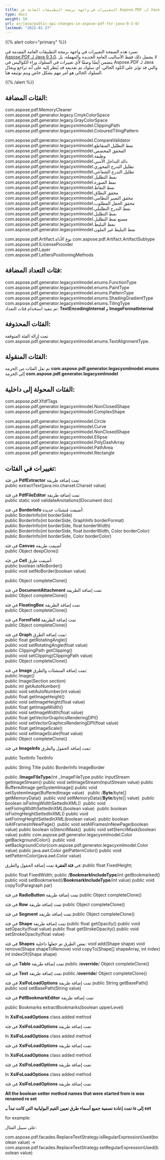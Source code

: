 ```yaml
---
title: التغييرات في واجهة برمجة التطبيقات العامة في Aspose.PDF لـ Java 9.3.0
type: docs
weight: 50
url: ar/java/public-api-changes-in-aspose-pdf-for-java-9-3-0/
lastmod: "2022-01-27"
---
```


{{% alert color="primary" %}}

تسرد هذه الصفحة التغييرات في واجهة برمجة التطبيقات العامة المقدمة في [Aspose.PDF لـ Java 9.3.0](http://www.aspose.com/community/files/72/java-components/aspose.pdf-for-java/entry559320.aspx). لا يشمل ذلك فقط الأساليب العامة الجديدة والمهملة، بل يتضمن أيضًا وصفًا لأي تغييرات في السلوك وراء الكواليس في Aspose.PDF لـ Java والتي قد تؤثر على الكود الحالي. أي سلوك تم تقديمه قد يُنظر إليه على أنه تراجع ويعدّل السلوك الحالي هو أمر مهم بشكل خاص ويتم توثيقه هنا.

{{% /alert %}}

## الفئات المضافة:

com.aspose.pdf.MemoryCleaner  
com.aspose.pdf.generator.legacy.CmykColorSpace  
com.aspose.pdf.generator.legacy.GrayColorSpace  
com.aspose.pdf.generator.legacyxmlmodel.ClippingPath  
com.aspose.pdf.generator.legacyxmlmodel.ColouredTilingPattern  

com.aspose.pdf.generator.legacyxmlmodel.CompareValidator
com.aspose.pdf.generator.legacyxmlmodel.نمط التظليل المتقاطع  
com.aspose.pdf.generator.legacyxmlmodel.المحقق المخصص  
com.aspose.pdf.generator.legacyxmlmodel.وظيفة  
com.aspose.pdf.generator.legacyxmlmodel.دالة التداخل الأسي  
com.aspose.pdf.generator.legacyxmlmodel.تظليل التدرج المحوري  
com.aspose.pdf.generator.legacyxmlmodel.تظليل التدرج الشعاعي  
com.aspose.pdf.generator.legacyxmlmodel.نمط التظليل  
com.aspose.pdf.generator.legacyxmlmodel.نمط الصورة  
com.aspose.pdf.generator.legacyxmlmodel.نمط النقاط  
com.aspose.pdf.generator.legacyxmlmodel.محقق النطاق  
com.aspose.pdf.generator.legacyxmlmodel.محقق التعبير النظامي  
com.aspose.pdf.generator.legacyxmlmodel.محقق الحقل المطلوب  
com.aspose.pdf.generator.legacyxmlmodel.نمط التدرج التظليلي  
com.aspose.pdf.generator.legacyxmlmodel.نمط التظليل  
com.aspose.pdf.generator.legacyxmlmodel.مصنع نمط التظليل  
com.aspose.pdf.generator.legacyxmlmodel.نمط التبليط  
com.aspose.pdf.generator.legacyxmlmodel.نمط التبليط غير الملون  

com.aspose.pdf.Artifact.نوع الأداة
com.aspose.pdf.Artifact.ArtifactSubtype  
com.aspose.pdf.ILicenseProvider  
com.aspose.pdf.Layer  
com.aspose.pdf.LettersPositioningMethods  

## فئات التعداد المضافة:

com.aspose.pdf.generator.legacyxmlmodel.enums.FunctionType  
com.aspose.pdf.generator.legacyxmlmodel.enums.PaintType  
com.aspose.pdf.generator.legacyxmlmodel.enums.PatternType  
com.aspose.pdf.generator.legacyxmlmodel.enums.ShadingGradientType  
com.aspose.pdf.generator.legacyxmlmodel.enums.TilingType  
تم تنفيذ استخدام فئات التعداد: **TextEncodingInternal** و **ImageFormatInternal**

## الفئات المحذوفة:

تمت إزالة الفئة المتوقفة com.aspose.pdf.generator.legacyxmlmodel.enums.TextAlignmentType.

## الفئات المنقولة:

تم نقل الفئات من الحزمة **com.aspose.pdf.generator.legacyxmlmodel.enums** إلى الحزمة **com.aspose.pdf.generator.legacyxmlmodel**

## الفئات المحولة إلى داخلية:

com.aspose.pdf.XfdfTags  
com.aspose.pdf.generator.legacyxmlmodel.NonClosedShape  
com.aspose.pdf.generator.legacyxmlmodel.ComplexShape  

com.aspose.pdf.generator.legacyxmlmodel.Circle  
com.aspose.pdf.generator.legacyxmlmodel.Curve  
com.aspose.pdf.generator.legacyxmlmodel.NonClosedShape  
com.aspose.pdf.generator.legacyxmlmodel.Ellipse  
com.aspose.pdf.generator.legacyxmlmodel.PolyDashArray  
com.aspose.pdf.generator.legacyxmlmodel.PathArea  
com.aspose.pdf.generator.legacyxmlmodel.Rectangle  

## تغييرات في الفئات:

في فئة **PdfExtractor** تمت إضافة طريقة  
public extractText(java.nio.charset.Charset value)  

في فئة **PdfFileEditor** تمت إضافة طريقة  
public static void validateAnotations(IDocument doc)  

في فئة **BorderInfo** أضيفت مُنشئات جديدة:  
public BorderInfo(int borderSide)  
public BorderInfo(int borderSide, GraphInfo borderFormat)  
public BorderInfo(int borderSide, float borderWidth)  
public BorderInfo(int borderSide, float borderWidth, Color borderColor)  
public BorderInfo(int borderSide, Color borderColor)  

في فئة **Canvas** أضيفت طريقة  
public Object deepClone()  

في فئة **Cell** أضيفت طرق:  
public boolean isNoBorder()  
public void setNoBorder(boolean value)  

public Object completeClone()

في فئة **DocumentAttachment** تمت إضافة الطريقة  
public Object completeClone()

في فئة **FloatingBox** تمت إضافة الطريقة  
public Object completeClone()

في فئة **FormField** تمت إضافة الطريقة  
public Object completeClone()

في فئة **Graph** تمت إضافة الطرق:  
public float getRotatingAngle()  
public void setRotatingAngle(float value)  
public ClippingPath getClipping()  
public void setClipping(ClippingPath value)  
public Object completeClone()

في فئة **Image** تمت إضافة المنشئات والطرق:  
public Image()  
public Image(Section section)  
public int getAutoNumber()  
public void setAutoNumber(int value)  
public float getImageHeight()  
public void setImageHeight(float value)  
public float getImageWidth()  
public void setImageWidth(float value)  
public float getVectorGraphicsRenderingDPI()  
public void setVectorGraphicsRenderingDPI(float value)  
public float getImageScale()  
public void setImageScale(float value)  
public Object completeClone()

في فئة **ImageInfo** تمت إضافة الحقول والطرق:  

public TextInfo TextInfo

public String Title
public BorderInfo ImageBorder

public /**ImageFileType**/int _ImageFileType
public InputStream getImageStream()
public void setImageStream(InputStream value)
public BufferedImage getSystemImage()
public void setSystemImage(BufferedImage value)  
public /**Byte**/byte[] getMemoryData() 
public void setMemoryData(/**Byte**/byte[] value) 
public boolean isFixImgWidthSettedInXML() 
public void setFixImgWidthSettedInXML(boolean value) 
public boolean isFixImgHeightSettedInXML()
public void setFixImgHeightSettedInXML(boolean value) 
public boolean isAllFramesInNewPage() 
public void setAllFramesInNewPage(boolean value)
public boolean isStencilMask() 
public void setStencilMask(boolean value)
public com.aspose.pdf.generator.legacyxmlmodel.Color getBackgroundColor() 
public void setBackgroundColor(com.aspose.pdf.generator.legacyxmlmodel.Color value)
public java.awt.Color getPatternColor()
public void setPatternColor(java.awt.Color value) 

في **فئة الفقرة** تمت إضافة الحقول والطرق:
public float FixedHeight;

public float FixedWidth;
public /**BookmarkIncludeType**/int getBookmarked()
public void setBookmarked(/**BookmarkIncludeType**/int value)
public void copyTo(Paragraph par)

في فئة **RadioButton** تمت إضافة طريقة
public Object completeClone()

في فئة **Row** تمت إضافة طريقة
public Object completeClone()

في فئة **Segment** تمت إضافة طريقة
public Object completeClone()

في فئة **Shape** تمت إضافة طريقة
public float getOpacity()
public void setOpacity(float value)
public float getStrokeOpacity() 
public void setStrokeOpacity(float value)  

في فئة **Shapes** بعض الطرق تم جعلها داخلية:
void add(Shape shape)
void remove(Shape shapeToRemove)
void copyTo(Shape[] shapeArray, int index)
int indexOf(Shape shape)

في فئة **Table** تمت إضافة طريقة
public /**override**/ Object completeClone()

في فئة **Text** تمت إضافة طريقة
public /**override**/ Object completeClone()

في فئة **XslFoLoadOptions** تمت إضافة طريقة
public String getBasePath() 
public void setBasePath(String value)  

في فئة **PdfBookmarkEditor** تمت إضافة طريقة

public Bookmarks extractBookmarks(boolean upperLevel)


In **XslFoLoadOptions** class added method

في فئة **XslFoLoadOptions** تمت إضافة طريقة

In **XslFoLoadOptions** class added method

في فئة **XslFoLoadOptions** تمت إضافة طريقة

In **XslFoLoadOptions** class added method

في فئة **XslFoLoadOptions** تمت إضافة طريقة

In **XslFoLoadOptions** class added method

في فئة **XslFoLoadOptions** تمت إضافة طريقة

**All the boolean setter method names that were started from is was renamed ro set**

**تمت إعادة تسمية جميع أسماء طرق تعيين القيم البوليانية التي كانت تبدأ بـ is إلى set**

for example:

على سبيل المثال:

com.aspose.pdf.facades.ReplaceTextStrategy.isRegularExpressionUsed(boolean value) -> com.aspose.pdf.facades.ReplaceTextStrategy.setRegularExpressionUsed(boolean value)